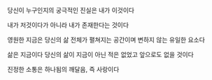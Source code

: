 당신이 누구인지의 궁극적인 진실은 내가 이것이다

내가 저것이다가 아니라 내가 존재한다는 것이다

영원한 지금은 당신의 삶 전체가 펼쳐지는 공간이며 변하지 않는 유일한 요소다

삶은 지금이다 당신의 삶이 지금이 아닌 적은 없었고 앞으로도 없을 것이다

진정한 소통은 하나됨의 깨달음, 즉 사랑이다

